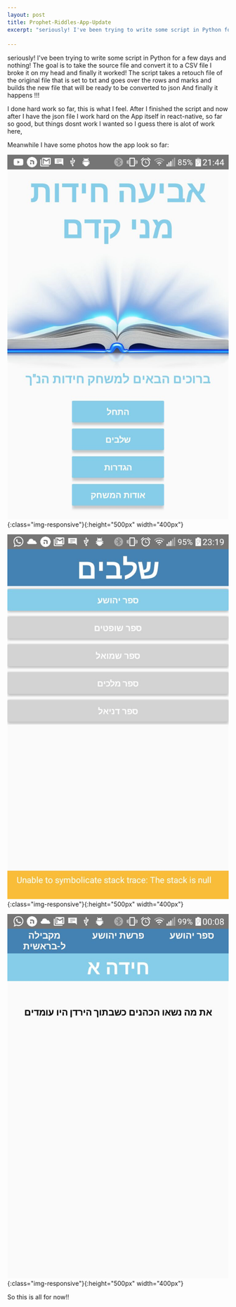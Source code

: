 ```yaml
---
layout: post
title: Prophet-Riddles-App-Update
excerpt: "seriously! I've been trying to write some script in Python for a few days and nothing! The goal is to take the source file and convert it to a CSV file I broke it on my head and finally it worked! The script takes a retouch file of the original file that is set to txt and goes over the rows and marks and builds the new file that will be ready to be converted to json"

---
```


seriously! I've been trying to write some script in Python for a few days and nothing! The goal is to take the source file and convert it to a CSV file I broke it on my head and finally it worked! The script takes a retouch file of the original file that is set to txt and goes over the rows and marks and builds the new file that will be ready to be converted to json And finally it happens !!!

I done hard work so far, this is what I feel. After I finished the script and now after I have the json file I work hard on the App itself in react-native, so far so good, but things dosnt work I wanted so I guess there is alot of work here,

Meanwhile I have some photos how the app look so far:

![HomeScreen](/assets/images/riddles-HomeScreen.jpg "HomeScreen"){:class="img-responsive"}{:height="500px" width="400px"}


![Levels](/assets/images/riddles-Levels.jpg "Levels"){:class="img-responsive"}{:height="500px" width="400px"}


![Riddles](/assets/images/riddles-Riddle.jpg "Riddles"){:class="img-responsive"}{:height="500px" width="400px"}


So this is all for now!!
